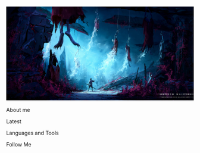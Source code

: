 ![Header](https://github.com/rickert156/rickert156/blob/main/assets/header.jpg)

About me

Latest 

Languages and Tools

Follow Me